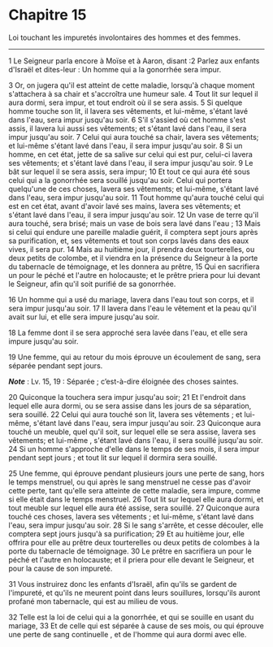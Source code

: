 # Chapitre 15

Loi touchant les impuretés involontaires des hommes et des femmes.

***

1 Le Seigneur parla encore à Moïse et à Aaron, disant :2 Parlez aux enfants d'Israël et dites-leur : Un homme qui a la gonorrhée sera impur.


3 Or, on jugera qu'il est atteint de cette maladie, lorsqu'à chaque moment s'attachera à sa chair et s'accroîtra une humeur sale. 4 Tout lit sur lequel il aura dormi, sera impur, et tout endroit où il se sera assis. 5 Si quelque homme touche son lit, il lavera ses vêtements, et lui-même, s'étant lavé dans l'eau, sera impur jusqu'au soir. 6 S'il s'assied où cet homme s'est assis, il lavera lui aussi ses vêtements; et s'étant lavé dans l'eau, il sera impur jusqu'au soir. 7 Celui qui aura touché sa chair, lavera ses vêtements; et lui-même s'étant lavé dans l'eau, il sera impur jusqu'au soir. 8 Si un homme, en cet état, jette de sa salive sur celui qui est pur, celui-ci lavera ses vêtements; et s'étant lavé dans l'eau, il sera impur jusqu'au soir. 9 Le bât sur lequel il se sera assis, sera impur; 10 Et tout ce qui aura été sous celui qui a la gonorrhée sera souillé jusqu'au soir. Celui qui portera quelqu'une de ces choses, lavera ses vêtements; et lui-même, s'étant lavé dans l'eau, sera impur jusqu'au soir. 11 Tout
homme qu'aura touché celui qui est en cet état, avant d'avoir lavé ses mains, lavera ses vêtements; et s'étant lavé dans l'eau, il sera impur jusqu'au soir. 12 Un vase de terre qu'il aura touché, sera brisé; mais un vase de bois sera lavé dans l'eau ; 13 Mais si celui qui endure une pareille maladie guérit, il comptera sept jours après sa purification, et, ses vêtements et tout son corps lavés dans des eaux vives, il sera pur. 14 Mais au huitième jour, il prendra deux tourterelles, ou deux petits de colombe, et il viendra en la présence du Seigneur à la porte du tabernacle de témoignage, et les donnera au prêtre, 15 Qui en sacrifiera un pour le péché et l'autre en holocauste; et le prêtre priera pour lui devant le Seigneur, afin qu'il soit purifié de sa gonorrhée.


16 Un homme qui a usé du mariage, lavera dans l'eau tout son corps, et il sera impur jusqu'au soir. 17 Il lavera dans l'eau le vêtement et la peau qu'il avait sur lui, et elle sera impure jusqu'au soir.


18 La femme dont il se sera approché sera lavée dans l'eau, et elle sera impure jusqu'au soir.


19 Une femme, qui au retour du mois éprouve un écoulement de sang, sera séparée pendant sept jours.

***Note*** :  Lv. 15, 19 : Séparée ; c’est-à-dire éloignée des choses saintes.

20 Quiconque la touchera sera impur jusqu'au soir; 21 Et l'endroit dans lequel elle aura dormi, ou se sera assise dans les jours de sa séparation, sera souillé. 22 Celui qui aura touché son lit, lavera ses vêtements ; et lui-même, s'étant lavé dans l'eau, sera impur jusqu'au soir. 23 Quiconque aura touché un meuble, quel qu'il soit, sur lequel elle se sera assise, lavera ses vêtements; et lui-même , s'étant lavé dans l'eau, il sera souillé jusqu'au soir. 24 Si un homme s'approche d'elle dans le temps de ses mois, il sera impur pendant sept jours ; et tout lit sur lequel il dormira sera souillé.


25 Une femme, qui éprouve pendant plusieurs jours une perte de sang, hors le temps menstruel, ou qui après le sang menstruel ne cesse pas d'avoir cette perte, tant qu'elle sera atteinte de cette maladie, sera impure, comme si elle était dans le temps menstruel. 26 Tout lit sur lequel elle aura dormi, et tout meuble sur lequel elle aura été assise, sera souillé. 27 Quiconque aura touché ces choses, lavera ses vêtements ; et lui-même, s'étant lavé dans l'eau, sera impur jusqu'au soir. 28 Si le sang s'arrête, et cesse découler, elle comptera sept jours jusqu'à sa purification; 29 Et au huitième jour, elle offrira pour elle au prêtre deux tourterelles ou deux petits de colombes à la porte du tabernacle de témoignage. 30 Le prêtre en sacrifiera un pour le péché et l'autre en holocauste; et il priera pour elle devant le Seigneur, et pour la cause de son impureté.


31 Vous instruirez donc les enfants d'Israël, afin qu'ils se gardent de l'impureté, et qu'ils ne meurent point dans leurs souillures, lorsqu'ils auront profané mon tabernacle, qui est au milieu de vous.


32 Telle est la loi de celui qui a la gonorrhée, et qui se souille en usant du mariage, 33 Et de celle qui est séparée à cause de ses mois, ou qui éprouve une perte de sang continuelle , et de l'homme qui aura dormi avec elle.

